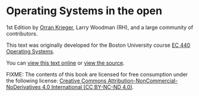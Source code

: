 # Operating Systems in the open

1st Edition by [Orran Krieger](https://okrieg.github.io), Larry Woodman (RH), and a large community of contributors. 

This text was originally developed for the Boston University course [EC 440 Operating Systems][EC440].

You can [view this text online][ghpages] or [view the source][source].

[EC440]: hhttps://docs.google.com/document/d/e/2PACX-1vRIAR-uB62ZAr9LdDP-8RylOhQ76W2fL79TU5TJbgrwUraK72gN5VfJde3B8x8gV3ukcP2lwuWC8TOm/pub
[ghpages]: https://okrieg.github.io/openos/textbook/intro_tb.html
[source]: https://github.com/okrieg/openos

FIXME: The contents of this book are licensed for free consumption under the following license:
[Creative Commons Attribution-NonCommercial-NoDerivatives 4.0 International (CC BY-NC-ND 4.0)](https://creativecommons.org/licenses/by-nc-nd/4.0/).